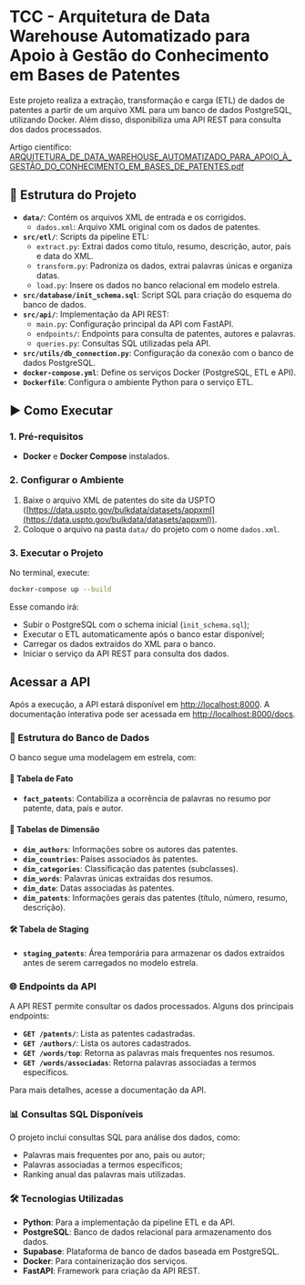 # TCC - Arquitetura de Data Warehouse Automatizado para Apoio à Gestão do Conhecimento em Bases de Patentes

Este projeto realiza a extração, transformação e carga (ETL) de dados de patentes a partir de um arquivo XML para um banco de dados PostgreSQL, utilizando Docker. Além disso, disponibiliza uma API REST para consulta dos dados processados.

Artigo científico: [ARQUITETURA_DE_DATA_WAREHOUSE_AUTOMATIZADO_PARA_APOIO_À_GESTÃO_DO_CONHECIMENTO_EM_BASES_DE_PATENTES.pdf](ARQUITETURA_DE_DATA_WAREHOUSE_AUTOMATIZADO_PARA_APOIO_%C3%80_GEST%C3%83O_DO_CONHECIMENTO_EM_BASES_DE_PATENTES.pdf)

## 📁 Estrutura do Projeto

- **`data/`**: Contém os arquivos XML de entrada e os corrigidos.
    - `dados.xml`: Arquivo XML original com os dados de patentes.
- **`src/etl/`**: Scripts da pipeline ETL:
    - `extract.py`: Extrai dados como título, resumo, descrição, autor, país e data do XML.
    - `transform.py`: Padroniza os dados, extrai palavras únicas e organiza datas.
    - `load.py`: Insere os dados no banco relacional em modelo estrela.
- **`src/database/init_schema.sql`**: Script SQL para criação do esquema do banco de dados.
- **`src/api/`**: Implementação da API REST:
    - `main.py`: Configuração principal da API com FastAPI.
    - `endpoints/`: Endpoints para consulta de patentes, autores e palavras.
    - `queries.py`: Consultas SQL utilizadas pela API.
- **`src/utils/db_connection.py`**: Configuração da conexão com o banco de dados PostgreSQL.
- **`docker-compose.yml`**: Define os serviços Docker (PostgreSQL, ETL e API).
- **`Dockerfile`**: Configura o ambiente Python para o serviço ETL.

## ▶️ Como Executar

### 1. Pré-requisitos

- **Docker** e **Docker Compose** instalados.

### 2. Configurar o Ambiente

1. Baixe o arquivo XML de patentes do site da USPTO ([https://data.uspto.gov/bulkdata/datasets/appxml](https://data.uspto.gov/bulkdata/datasets/appxml)).
2. Coloque o arquivo na pasta `data/` do projeto com o nome `dados.xml`.

### 3. Executar o Projeto

No terminal, execute:

```bash
docker-compose up --build
```

Esse comando irá:

- Subir o PostgreSQL com o schema inicial (`init_schema.sql`);
- Executar o ETL automaticamente após o banco estar disponível;
- Carregar os dados extraídos do XML para o banco.
- Iniciar o serviço da API REST para consulta dos dados.

## Acessar a API

Após a execução, a API estará disponível em [http://localhost:8000](http://localhost:8000). A documentação interativa pode ser acessada em [http://localhost:8000/docs](http://localhost:8000/docs).

### 🧱 Estrutura do Banco de Dados

O banco segue uma modelagem em estrela, com:

#### 🔷 Tabela de Fato

- **`fact_patents`**: Contabiliza a ocorrência de palavras no resumo por patente, data, país e autor.

#### 🔶 Tabelas de Dimensão

- **`dim_authors`**: Informações sobre os autores das patentes.
- **`dim_countries`**: Países associados às patentes.
- **`dim_categories`**: Classificação das patentes (subclasses).
- **`dim_words`**: Palavras únicas extraídas dos resumos.
- **`dim_date`**: Datas associadas às patentes.
- **`dim_patents`**: Informações gerais das patentes (título, número, resumo, descrição).

#### 🛠️ Tabela de Staging

- **`staging_patents`**: Área temporária para armazenar os dados extraídos antes de serem carregados no modelo estrela.

### 🌐 Endpoints da API

A API REST permite consultar os dados processados. Alguns dos principais endpoints:

- **`GET /patents/`**: Lista as patentes cadastradas.
- **`GET /authors/`**: Lista os autores cadastrados.
- **`GET /words/top`**: Retorna as palavras mais frequentes nos resumos.
- **`GET /words/associadas`**: Retorna palavras associadas a termos específicos.

Para mais detalhes, acesse a documentação da API.

### 📊 Consultas SQL Disponíveis

O projeto inclui consultas SQL para análise dos dados, como:

- Palavras mais frequentes por ano, país ou autor;
- Palavras associadas a termos específicos;
- Ranking anual das palavras mais utilizadas.

### 🛠️ Tecnologias Utilizadas

- **Python**: Para a implementação da pipeline ETL e da API.
- **PostgreSQL**: Banco de dados relacional para armazenamento dos dados.
- **Supabase**: Plataforma de banco de dados baseada em PostgreSQL.
- **Docker**: Para containerização dos serviços.
- **FastAPI**: Framework para criação da API REST.